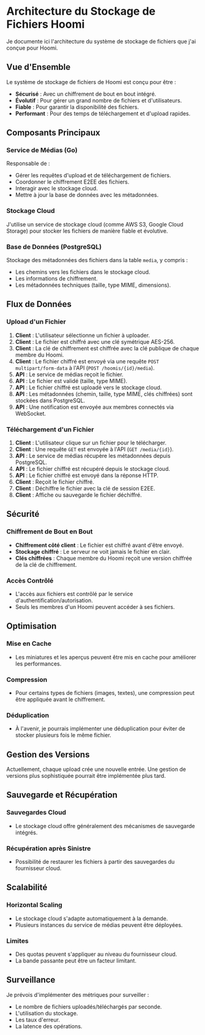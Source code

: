 # Architecture du Stockage de Fichiers Hoomi

Je documente ici l'architecture du système de stockage de fichiers que j'ai conçue pour Hoomi.

## Vue d'Ensemble

Le système de stockage de fichiers de Hoomi est conçu pour être :
- **Sécurisé** : Avec un chiffrement de bout en bout intégré.
- **Évolutif** : Pour gérer un grand nombre de fichiers et d'utilisateurs.
- **Fiable** : Pour garantir la disponibilité des fichiers.
- **Performant** : Pour des temps de téléchargement et d'upload rapides.

## Composants Principaux

### Service de Médias (Go)

Responsable de :
- Gérer les requêtes d'upload et de téléchargement de fichiers.
- Coordonner le chiffrement E2EE des fichiers.
- Interagir avec le stockage cloud.
- Mettre à jour la base de données avec les métadonnées.

### Stockage Cloud

J'utilise un service de stockage cloud (comme AWS S3, Google Cloud Storage) pour stocker les fichiers de manière fiable et évolutive.

### Base de Données (PostgreSQL)

Stockage des métadonnées des fichiers dans la table `media`, y compris :
- Les chemins vers les fichiers dans le stockage cloud.
- Les informations de chiffrement.
- Les métadonnées techniques (taille, type MIME, dimensions).

## Flux de Données

### Upload d'un Fichier

1. **Client** : L'utilisateur sélectionne un fichier à uploader.
2. **Client** : Le fichier est chiffré avec une clé symétrique AES-256.
3. **Client** : La clé de chiffrement est chiffrée avec la clé publique de chaque membre du Hoomi.
4. **Client** : Le fichier chiffré est envoyé via une requête `POST multipart/form-data` à l'API (`POST /hoomis/{id}/media`).
5. **API** : Le service de médias reçoit le fichier.
6. **API** : Le fichier est validé (taille, type MIME).
7. **API** : Le fichier chiffré est uploadé vers le stockage cloud.
8. **API** : Les métadonnées (chemin, taille, type MIME, clés chiffrées) sont stockées dans PostgreSQL.
9. **API** : Une notification est envoyée aux membres connectés via WebSocket.

### Téléchargement d'un Fichier

1. **Client** : L'utilisateur clique sur un fichier pour le télécharger.
2. **Client** : Une requête `GET` est envoyée à l'API (`GET /media/{id}`).
3. **API** : Le service de médias récupère les métadonnées depuis PostgreSQL.
4. **API** : Le fichier chiffré est récupéré depuis le stockage cloud.
5. **API** : Le fichier chiffré est envoyé dans la réponse HTTP.
6. **Client** : Reçoit le fichier chiffré.
7. **Client** : Déchiffre le fichier avec la clé de session E2EE.
8. **Client** : Affiche ou sauvegarde le fichier déchiffré.

## Sécurité

### Chiffrement de Bout en Bout

- **Chiffrement côté client** : Le fichier est chiffré avant d'être envoyé.
- **Stockage chiffré** : Le serveur ne voit jamais le fichier en clair.
- **Clés chiffrées** : Chaque membre du Hoomi reçoit une version chiffrée de la clé de chiffrement.

### Accès Contrôlé

- L'accès aux fichiers est contrôlé par le service d'authentification/autorisation.
- Seuls les membres d'un Hoomi peuvent accéder à ses fichiers.

## Optimisation

### Mise en Cache

- Les miniatures et les aperçus peuvent être mis en cache pour améliorer les performances.

### Compression

- Pour certains types de fichiers (images, textes), une compression peut être appliquée avant le chiffrement.

### Déduplication

- À l'avenir, je pourrais implémenter une déduplication pour éviter de stocker plusieurs fois le même fichier.

## Gestion des Versions

Actuellement, chaque upload crée une nouvelle entrée. Une gestion de versions plus sophistiquée pourrait être implémentée plus tard.

## Sauvegarde et Récupération

### Sauvegardes Cloud

- Le stockage cloud offre généralement des mécanismes de sauvegarde intégrés.

### Récupération après Sinistre

- Possibilité de restaurer les fichiers à partir des sauvegardes du fournisseur cloud.

## Scalabilité

### Horizontal Scaling

- Le stockage cloud s'adapte automatiquement à la demande.
- Plusieurs instances du service de médias peuvent être déployées.

### Limites

- Des quotas peuvent s'appliquer au niveau du fournisseur cloud.
- La bande passante peut être un facteur limitant.

## Surveillance

Je prévois d'implémenter des métriques pour surveiller :
- Le nombre de fichiers uploadés/téléchargés par seconde.
- L'utilisation du stockage.
- Les taux d'erreur.
- La latence des opérations.
